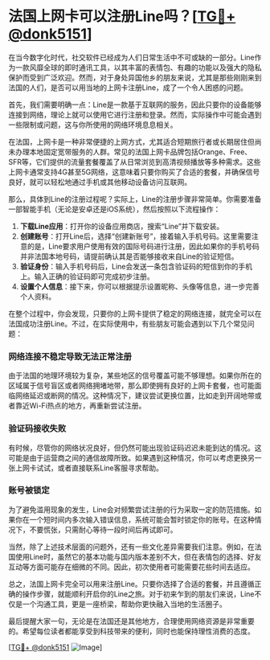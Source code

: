 # 法国上网卡可以注册Line吗？[[TG💪+ @donk5151](https://t.me/s/donk5151)]

在当今数字化时代，社交软件已经成为人们日常生活中不可或缺的一部分。Line作为一款风靡全球的即时通讯工具，以其丰富的表情包、有趣的功能以及强大的隐私保护而受到广泛欢迎。然而，对于身处异国他乡的朋友来说，尤其是那些刚刚来到法国的人们，是否可以用当地的上网卡注册Line，成了一个令人困惑的问题。

首先，我们需要明确一点：Line是一款基于互联网的服务，因此只要你的设备能够连接到网络，理论上就可以使用它进行注册和登录。然而，实际操作中可能会遇到一些限制或问题，这与你所使用的网络环境息息相关。

在法国，上网卡是一种非常便捷的上网方式，尤其适合短期旅行者或长期居住但尚未办理本地固定宽带服务的人群。常见的法国上网卡品牌包括Orange、Free、SFR等，它们提供的流量套餐覆盖了从日常浏览到高清视频播放等多种需求。这些上网卡通常支持4G甚至5G网络，这意味着只要你购买了合适的套餐，并确保信号良好，就可以轻松地通过手机或其他移动设备访问互联网。

那么，具体到Line的注册过程呢？实际上，Line的注册步骤非常简单。你需要准备一部智能手机（无论是安卓还是iOS系统），然后按照以下流程操作：

1. **下载Line应用**：打开你的设备应用商店，搜索“Line”并下载安装。
2. **创建账号**：打开Line后，选择“创建新账号”，接着输入手机号码。这里需要注意的是，Line要求用户使用有效的国际号码进行注册，因此如果你的手机号码并非法国本地号码，请提前确认其是否能够接收来自Line的验证短信。
3. **验证身份**：输入手机号码后，Line会发送一条包含验证码的短信到你的手机上。输入正确的验证码即可完成初步注册。
4. **设置个人信息**：接下来，你可以根据提示设置昵称、头像等信息，进一步完善个人资料。

在整个过程中，你会发现，只要你的上网卡提供了稳定的网络连接，就完全可以在法国成功注册Line。不过，在实际使用中，有些朋友可能会遇到以下几个常见问题：

### 网络连接不稳定导致无法正常注册

由于法国的地理环境较为复杂，某些地区的信号覆盖可能不够理想。如果你所在的区域属于信号盲区或者网络拥堵地带，那么即使拥有良好的上网卡套餐，也可能面临网络延迟或断网的情况。这种情况下，建议尝试更换位置，比如走到开阔地带或者靠近Wi-Fi热点的地方，再重新尝试注册。

### 验证码接收失败

有时候，尽管你的网络状况良好，但仍然可能出现验证码迟迟未能到达的情况。这可能是由于运营商之间的通信故障所致。如果遇到这种情况，你可以考虑更换另一张上网卡试试，或者直接联系Line客服寻求帮助。

### 账号被锁定

为了避免滥用现象的发生，Line会对频繁尝试注册的行为采取一定的防范措施。如果你在一个短时间内多次输入错误信息，系统可能会暂时锁定你的账号。在这种情况下，不要慌张，只需耐心等待一段时间后再试即可。

当然，除了上述技术层面的问题外，还有一些文化差异需要我们注意。例如，在法国使用Line时，虽然它的基本功能与国内版本差别不大，但在表情包的选择、好友互动等方面可能存在细微的不同。因此，初次使用者可能需要花些时间去适应。

总之，法国上网卡完全可以用来注册Line。只要你选择了合适的套餐，并且遵循正确的操作步骤，就能顺利开启你的Line之旅。对于初来乍到的朋友们来说，Line不仅是一个沟通工具，更是一座桥梁，帮助你更快融入当地的生活圈子。

最后提醒大家一句，无论是在法国还是其他地方，合理使用网络资源是非常重要的。希望每位读者都能享受到科技带来的便利，同时也能保持理性消费的态度。

[[TG💪+ @donk5151](https://t.me/s/donk5151) ![Image](https://i.postimg.cc/rwNCRYN7/Snipaste-2025-04-30-17-27-05.png)]